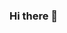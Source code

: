 ### Hi there 👋

<!--
**NancyFeng88/NancyFeng88** is a ✨ _special_ ✨ repository because its `README.md` (this file) appears on your GitHub profile.

Here are some ideas to get you started:

- 🔭 I’m currently working on Freelance work
- 🌱 I’m currently learning Front-end code
- 👯 I’m looking to collaborate on github
- 🤔 I’m looking for help with Front-end code
- 💬 Ask me about ...
- 📫 How to reach me: nancy88123@163.com
- 😄 Pronouns: When dealing with your life,you may as well take a risk ,for you'll lose it,no matter how it will be.So , don't always make yourself be sunk into a piece of land of mud.
- ⚡ Fun fact: ...
-->
